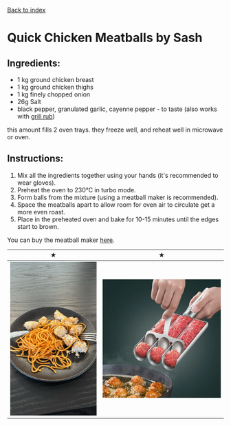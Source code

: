[Back to index](../index.MD)

# Quick Chicken Meatballs by Sash

## Ingredients:
- 1 kg ground chicken breast
- 1 kg ground chicken thighs
- 1 kg finely chopped onion
- 26g Salt
- black pepper, granulated garlic, cayenne pepper - to taste (also works with [grill rub](grill_rub.MD))

this amount fills 2 oven trays. they freeze well, and reheat well in microwave or oven.

## Instructions:
1. Mix all the ingredients together using your hands (it's recommended to wear gloves).
2. Preheat the oven to 230°C in turbo mode.
3. Form balls from the mixture (using a meatball maker is recommended).
4. Space the meatballs apart to allow room for oven air to circulate get a more even roast.
5. Place in the preheated oven and bake for 10-15 minutes until the edges start to brown.

You can buy the meatball maker [here](https://a.aliexpress.com/_oD9yzu5).

| ★               | ★               |
|:---------------:|:---------------:|
| ![Great for work](../images/meatballsc.jpeg) | ![from ali](../images/meatball_maker.jpg) |
